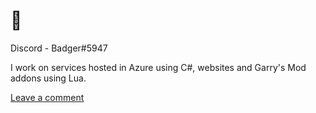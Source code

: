 # 🦡
Discord - Badger#5947

I work on services hosted in Azure using C#, websites and Garry's Mod addons using Lua.

[Leave a comment](https://github.com/BadgerCode/BadgerCode/issues/new?assignees=&labels=comment&template=comment-template.md&title=Hello%21)


<!--
**BadgerCode/BadgerCode** is a ✨ _special_ ✨ repository because its `README.md` (this file) appears on your GitHub profile.

Here are some ideas to get you started:

- 🔭 I’m currently working on ...
- 🌱 I’m currently learning ...
- 👯 I’m looking to collaborate on ...
- 🤔 I’m looking for help with ...
- 💬 Ask me about ...
- 📫 How to reach me: ...
- 😄 Pronouns: ...
- ⚡ Fun fact: ...
-->
